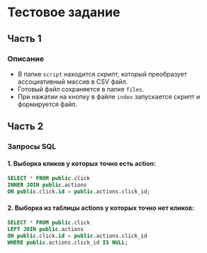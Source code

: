 # Тестовое задание

## Часть 1

### Описание
- В папке `script` находится скрипт, который преобразует ассоциативный массив в CSV файл.
- Готовый файл сохраняется в папке `files`.
- При нажатии на кнопку в файле `index` запускается скрипт и формируется файл.

## Часть 2

### Запросы SQL

#### 1. Выборка кликов у которых точно есть action:
```sql
SELECT * FROM public.click
INNER JOIN public.actions
ON public.click.id = public.actions.click_id;
```

#### 2. Выборка из таблицы actions у которых точно нет кликов:
```sql
SELECT * FROM public.click
LEFT JOIN public.actions
ON public.click.id = public.actions.click_id
WHERE public.actions.click_id IS NULL;
```